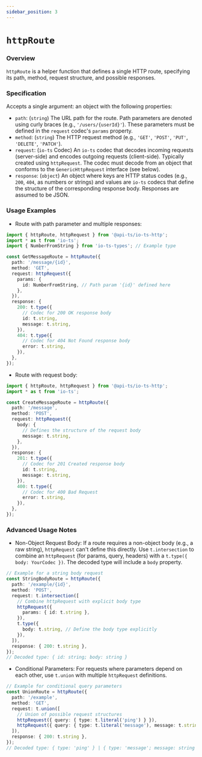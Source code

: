 ```yaml
---
sidebar_position: 3
---
```


# `httpRoute`

### Overview

`httpRoute` is a helper function that defines a single HTTP route, specifying its path,
method, request structure, and possible responses.

### Specification

Accepts a single argument: an object with the following properties:

- `path`: (`string`) The URL path for the route. Path parameters are denoted using curly
  braces (e.g., `'/users/{userId}'`). These parameters must be defined in the `request`
  codec's `params` property.
- `method`: (`string`) The HTTP request method (e.g., `'GET'`, `'POST'`, `'PUT'`,
  `'DELETE'`, `'PATCH'`).
- `request`: (`io-ts` Codec) An `io-ts` codec that decodes incoming requests
  (server-side) and encodes outgoing requests (client-side). Typically created using
  `httpRequest`. The codec must decode from an object that conforms to the
  `GenericHttpRequest` interface (see below).
- `response`: (`object`) An object where keys are HTTP status codes (e.g., `200`, `404`,
  as numbers or strings) and values are `io-ts` codecs that define the structure of the
  corresponding response body. Responses are assumed to be JSON.

### Usage Examples

- Route with path parameter and multiple responses:

```typescript
import { httpRoute, httpRequest } from '@api-ts/io-ts-http';
import * as t from 'io-ts';
import { NumberFromString } from 'io-ts-types'; // Example type

const GetMessageRoute = httpRoute({
  path: '/message/{id}',
  method: 'GET',
  request: httpRequest({
    params: {
      id: NumberFromString, // Path param '{id}' defined here
    },
  }),
  response: {
    200: t.type({
      // Codec for 200 OK response body
      id: t.string,
      message: t.string,
    }),
    404: t.type({
      // Codec for 404 Not Found response body
      error: t.string,
    }),
  },
});
```

- Route with request body:

```typescript
import { httpRoute, httpRequest } from '@api-ts/io-ts-http';
import * as t from 'io-ts';

const CreateMessageRoute = httpRoute({
  path: '/message',
  method: 'POST',
  request: httpRequest({
    body: {
      // Defines the structure of the request body
      message: t.string,
    },
  }),
  response: {
    201: t.type({
      // Codec for 201 Created response body
      id: t.string,
      message: t.string,
    }),
    400: t.type({
      // Codec for 400 Bad Request
      error: t.string,
    }),
  },
});
```

### Advanced Usage Notes

- Non-Object Request Body: If a route requires a non-object body (e.g., a raw string),
  `httpRequest` can't define this directly. Use `t.intersection` to combine an
  `httpRequest` (for params, query, headers) with a `t.type({ body: YourCodec })`. The
  decoded type will include a `body` property.

```typescript
// Example for a string body request
const StringBodyRoute = httpRoute({
  path: '/example/{id}',
  method: 'POST',
  request: t.intersection([
    // Combine httpRequest with explicit body type
    httpRequest({
      params: { id: t.string },
    }),
    t.type({
      body: t.string, // Define the body type explicitly
    }),
  ]),
  response: { 200: t.string },
});
// Decoded type: { id: string; body: string }
```

- Conditional Parameters: For requests where parameters depend on each other, use
  `t.union` with multiple `httpRequest` definitions.

```typescript
// Example for conditional query parameters
const UnionRoute = httpRoute({
  path: '/example',
  method: 'GET',
  request: t.union([
    // Union of possible request structures
    httpRequest({ query: { type: t.literal('ping') } }),
    httpRequest({ query: { type: t.literal('message'), message: t.string } }),
  ]),
  response: { 200: t.string },
});
// Decoded type: { type: 'ping' } | { type: 'message'; message: string }
```
